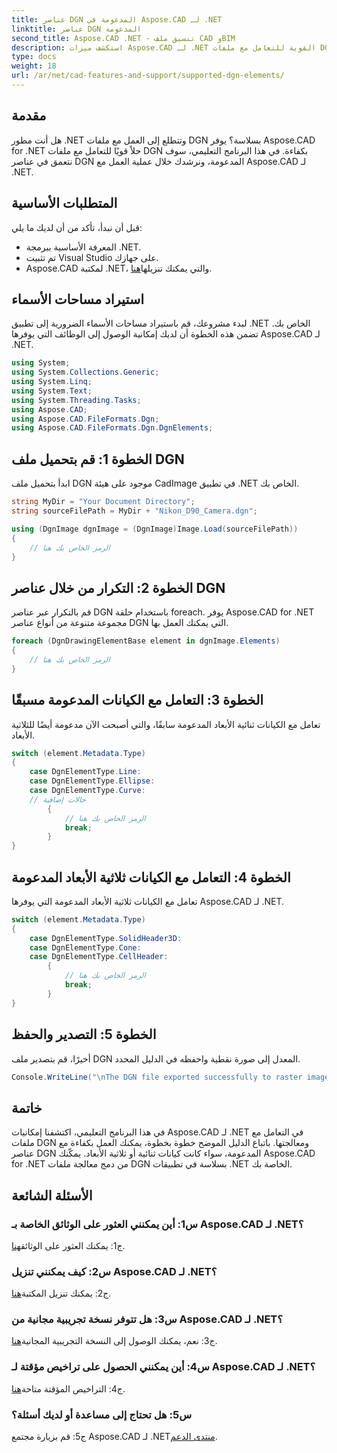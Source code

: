 ```yaml
---
title: عناصر DGN المدعومة في Aspose.CAD لـ .NET
linktitle: عناصر DGN المدعومة
second_title: Aspose.CAD .NET - تنسيق ملف CAD وBIM
description: استكشف ميزات Aspose.CAD لـ .NET القوية للتعامل مع ملفات DGN. اتبع دليلنا خطوة بخطوة للعمل بسلاسة مع العناصر ثنائية وثلاثية الأبعاد.
type: docs
weight: 18
url: /ar/net/cad-features-and-support/supported-dgn-elements/
---
```

## مقدمة

هل أنت مطور .NET وتتطلع إلى العمل مع ملفات DGN بسلاسة؟ يوفر Aspose.CAD for .NET حلاً قويًا للتعامل مع ملفات DGN بكفاءة. في هذا البرنامج التعليمي، سوف نتعمق في عناصر DGN المدعومة، ونرشدك خلال عملية العمل مع Aspose.CAD لـ .NET.

## المتطلبات الأساسية

قبل أن نبدأ، تأكد من أن لديك ما يلي:

- المعرفة الأساسية ببرمجة .NET.
- تم تثبيت Visual Studio على جهازك.
-  Aspose.CAD لمكتبة .NET، والتي يمكنك تنزيلها[هنا](https://releases.aspose.com/cad/net/).

## استيراد مساحات الأسماء

لبدء مشروعك، قم باستيراد مساحات الأسماء الضرورية إلى تطبيق .NET الخاص بك. تضمن هذه الخطوة أن لديك إمكانية الوصول إلى الوظائف التي يوفرها Aspose.CAD لـ .NET.

```csharp
using System;
using System.Collections.Generic;
using System.Linq;
using System.Text;
using System.Threading.Tasks;
using Aspose.CAD;
using Aspose.CAD.FileFormats.Dgn;
using Aspose.CAD.FileFormats.Dgn.DgnElements;
```

## الخطوة 1: قم بتحميل ملف DGN

ابدأ بتحميل ملف DGN موجود على هيئة CadImage في تطبيق .NET الخاص بك.

```csharp
string MyDir = "Your Document Directory";
string sourceFilePath = MyDir + "Nikon_D90_Camera.dgn";

using (DgnImage dgnImage = (DgnImage)Image.Load(sourceFilePath))
{
    // الرمز الخاص بك هنا
}
```

## الخطوة 2: التكرار من خلال عناصر DGN

قم بالتكرار عبر عناصر DGN باستخدام حلقة foreach. يوفر Aspose.CAD for .NET مجموعة متنوعة من أنواع عناصر DGN التي يمكنك العمل بها.

```csharp
foreach (DgnDrawingElementBase element in dgnImage.Elements)
{
    // الرمز الخاص بك هنا
}
```

## الخطوة 3: التعامل مع الكيانات المدعومة مسبقًا

تعامل مع الكيانات ثنائية الأبعاد المدعومة سابقًا، والتي أصبحت الآن مدعومة أيضًا للثلاثية الأبعاد.

```csharp
switch (element.Metadata.Type)
{
    case DgnElementType.Line:
    case DgnElementType.Ellipse:
    case DgnElementType.Curve:
    // حالات إضافية
        {
            // الرمز الخاص بك هنا
            break;
        }
}
```

## الخطوة 4: التعامل مع الكيانات ثلاثية الأبعاد المدعومة

تعامل مع الكيانات ثلاثية الأبعاد المدعومة التي يوفرها Aspose.CAD لـ .NET.

```csharp
switch (element.Metadata.Type)
{
    case DgnElementType.SolidHeader3D:
    case DgnElementType.Cone:
    case DgnElementType.CellHeader:
        {
            // الرمز الخاص بك هنا
            break;
        }
}
```

## الخطوة 5: التصدير والحفظ

أخيرًا، قم بتصدير ملف DGN المعدل إلى صورة نقطية واحفظه في الدليل المحدد.

```csharp
Console.WriteLine("\nThe DGN file exported successfully to raster image.\nFile saved at " + MyDir);
```

## خاتمة

في هذا البرنامج التعليمي، اكتشفنا إمكانيات Aspose.CAD لـ .NET في التعامل مع ملفات DGN ومعالجتها. باتباع الدليل الموضح خطوة بخطوة، يمكنك العمل بكفاءة مع عناصر DGN المدعومة، سواء كانت كيانات ثنائية أو ثلاثية الأبعاد. يمكّنك Aspose.CAD for .NET من دمج معالجة ملفات DGN بسلاسة في تطبيقات .NET الخاصة بك.

## الأسئلة الشائعة

### س1: أين يمكنني العثور على الوثائق الخاصة بـ Aspose.CAD لـ .NET؟

 ج1: يمكنك العثور على الوثائق[هنا](https://reference.aspose.com/cad/net/).

### س2: كيف يمكنني تنزيل Aspose.CAD لـ .NET؟

 ج2: يمكنك تنزيل المكتبة[هنا](https://releases.aspose.com/cad/net/).

### س3: هل تتوفر نسخة تجريبية مجانية من Aspose.CAD لـ .NET؟

 ج3: نعم، يمكنك الوصول إلى النسخة التجريبية المجانية[هنا](https://releases.aspose.com/).

### س4: أين يمكنني الحصول على تراخيص مؤقتة لـ Aspose.CAD لـ .NET؟

 ج4: التراخيص المؤقتة متاحة[هنا](https://purchase.aspose.com/temporary-license/).

### س5: هل تحتاج إلى مساعدة أو لديك أسئلة؟

 ج5: قم بزيارة مجتمع Aspose.CAD لـ .NET[منتدى الدعم](https://forum.aspose.com/c/cad/19).